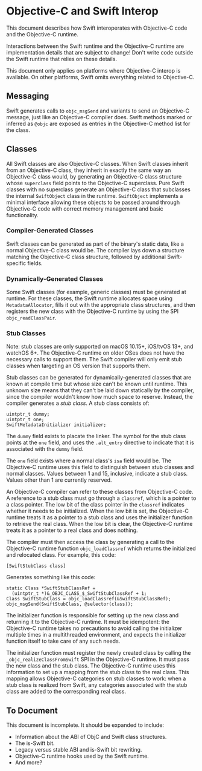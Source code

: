 # Objective-C and Swift Interop

This document describes how Swift interoperates with Objective-C code and the
Objective-C runtime.

Interactions between the Swift runtime and the Objective-C runtime are
implementation details that are subject to change! Don't write code outside the
Swift runtime that relies on these details.

This document only applies on platforms where Objective-C interop is available.
On other platforms, Swift omits everything related to Objective-C.

## Messaging

Swift generates calls to `objc_msgSend` and variants to send an Objective-C
message, just like an Objective-C compiler does. Swift methods marked or
inferred as `@objc` are exposed as entries in the Objective-C method list for
the class.

## Classes

All Swift classes are also Objective-C classes. When Swift classes inherit from
an Objective-C class, they inherit in exactly the same way an Objective-C class
would, by generating an Objective-C class structure whose `superclass` field
points to the Objective-C superclass. Pure Swift classes with no superclass
generate an Objective-C class that subclasses the internal `SwiftObject` class
in the runtime. `SwiftObject` implements a minimal interface allowing these
objects to be passed around through Objective-C code with correct memory
management and basic functionality.

### Compiler-Generated Classes

Swift classes can be generated as part of the binary's static data, like a
normal Objective-C class would be. The compiler lays down a structure matching
the Objective-C class structure, followed by additional Swift-specific fields.

### Dynamically-Generated Classes

Some Swift classes (for example, generic classes) must be generated at runtime.
For these classes, the Swift runtime allocates space using `MetadataAllocator`,
fills it out with the appropriate class structures, and then registers the new
class with the Objective-C runtime by using the SPI `objc_readClassPair`.

### Stub Classes

Note: stub classes are only supported on macOS 10.15+, iOS/tvOS 13+, and watchOS
6+. The Objective-C runtime on older OSes does not have the necessary calls to
support them. The Swift compiler will only emit stub classes when targeting an
OS version that supports them.

Stub classes can be generated for dynamically-generated classes that are known
at compile time but whose size can't be known until runtime. This unknown size
means that they can't be laid down statically by the compiler, since the
compiler wouldn't know how much space to reserve. Instead, the compiler
generates a *stub class*. A stub class consists of:

    uintptr_t dummy;
    uintptr_t one;
    SwiftMetadataInitializer initializer;

The `dummy` field exists to placate the linker. The symbol for the stub class
points at the `one` field, and uses the `.alt_entry` directive to indicate that
it is associated with the `dummy` field.

The `one` field exists where a normal class's `isa` field would be. The
Objective-C runtime uses this field to distinguish between stub classes and
normal classes. Values between 1 and 15, inclusive, indicate a stub class.
Values other than 1 are currently reserved.

An Objective-C compiler can refer to these classes from Objective-C code. A
reference to a stub class must go through a `classref`, which is a pointer to a
class pointer. The low bit of the class pointer in the `classref` indicates
whether it needs to be initialized. When the low bit is set, the Objective-C
runtime treats it as a pointer to a stub class and uses the initializer function
to retrieve the real class. When the low bit is clear, the Objective-C runtime
treats it as a pointer to a real class and does nothing.

The compiler must then access the class by generating a call to
the Objective-C runtime function `objc_loadClassref` which returns the
initialized and relocated class. For example, this code:

    [SwiftStubClass class]

Generates something like this code:

    static Class *SwiftStubClassRef =
      (uintptr_t *)&_OBJC_CLASS_$_SwiftStubClassRef + 1;
    Class SwiftStubClass = objc_loadClassref(&SwiftStubClassRef);
    objc_msgSend(SwiftStubClass, @selector(class));

The initializer function is responsible for setting up the new class and
returning it to the Objective-C runtime. It must be idempotent: the Objective-C
runtime takes no precautions to avoid calling the initializer multiple times in
a multithreaded environment, and expects the initializer function itself to take
care of any such needs.

The initializer function must register the newly created class by calling the
`_objc_realizeClassFromSwift` SPI in the Objective-C runtime. It must pass the
new class and the stub class. The Objective-C runtime uses this information to
set up a mapping from the stub class to the real class. This mapping allows
Objective-C categories on stub classes to work: when a stub class is realized
from Swift, any categories associated with the stub class are added to the
corresponding real class.

## To Document

This document is incomplete. It should be expanded to include:

- Information about the ABI of ObjC and Swift class structures.
- The is-Swift bit.
- Legacy versus stable ABI and is-Swift bit rewriting.
- Objective-C runtime hooks used by the Swift runtime.
- And more?
